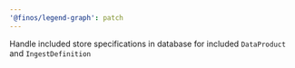 ```yaml
---
'@finos/legend-graph': patch
---
```


Handle included store specifications in database for included `DataProduct` and `IngestDefinition`